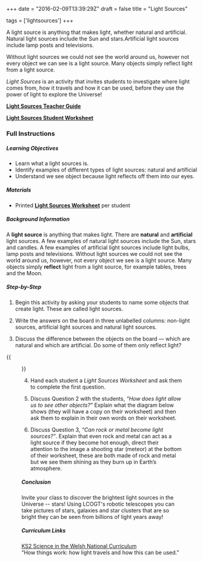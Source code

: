 +++
date = "2016-02-09T13:39:29Z"
draft = false
title = "Light Sources"

tags = ['lightsources']
+++

A light source is anything that makes light, whether natural and artificial. Natural light sources include the Sun and stars.Artificial light sources include lamp posts and televisions. 

Without light sources we could not see the world around us, however not every object we can see is a light source. Many objects simply reflect light from a light source. 

*Light Sources* is an activity that invites students to investigate where light comes from, how it travels and how it can be used, before they use the power of light to explore the Universe!

[**Light Sources Teacher Guide**](https://drive.google.com/file/d/0B42a91Be7891MmZiNVh3R184M2c/view?usp=sharing)

[**Light Sources Student Worksheet**](https://drive.google.com/file/d/0B42a91Be7891NXBPMnpVa3lfbWs/view?usp=sharing)

### Full Instructions

##### Learning Objectives

- Learn what a light sources is.
- Identify examples of different types of light sources: natural and artificial
- Understand we see object because light reflects off them into our eyes.

##### Materials

- Printed [**Light Sources Worksheet**](https://drive.google.com/file/d/0B42a91Be7891NXBPMnpVa3lfbWs/view?usp=sharing) per student

##### Background Information


A **light source** is anything that makes light. There are **natural** and **artificial** light sources. A few examples of natural light sources include the Sun, stars and candles. A few examples of artificial light sources include light bulbs, lamp posts and televisions. Without light sources we could not see the world around us, however, not every object we see is a light source. Many objects simply **reflect** light from a light source, for example tables, trees and the Moon.

##### Step-by-Step

1) Begin this activity by asking your students to name some objects that create light. These are called light sources.


2) Write the answers on the board in three unlabelled columns: non-light sources, artificial light sources and natural light sources.

3) Discuss the difference between the objects on the board — which are natural and which are artificial. Do some of them only reflect light? 

{{<figure src="/images/Light-Source-Diagram.png" title="Light from the Sun includes all the colours of the rainbow. When this light hits the moon it is reflected back to Earth and enters our eyes allowing us to see the Moon.">}}

4) Hand each student a *Light Sources Worksheet* and ask them to complete the first question. 

5) Discuss Question 2 with the students, *“How does light allow us to see other objects?”* Explain what the diagram below shows (they will have a copy on their worksheet) and then ask them to explain in their own words on their worksheet. 

6) Discuss Question 3, *“Can rock or metal become light sources?”*. Explain that even rock and metal can act as a light source if they become hot enough, direct their attention to the image a shooting star (meteor) at the bottom of their worksheet, these are both made of rock and metal but we see them shining as they burn up in Earth’s atmosphere.

##### Conclusion

Invite your class to discover the brightest light sources in the Universe -- stars! Using LCOGT's robotic telescopes you can take pictures of stars, galaxies and star clusters that are so bright they can be seen from billions of light years away! 

##### Curriculum Links

[KS2 Science in the Welsh National Curriculum](http://learning.wales.gov.uk/docs/learningwales/publications/140624-science-in-the-national-curriculum-en.pdf)<br>
“How things work: how light travels and how this can be used.”</br>

<script>
  (function(i,s,o,g,r,a,m){i['GoogleAnalyticsObject']=r;i[r]=i[r]||function(){
  (i[r].q=i[r].q||[]).push(arguments)},i[r].l=1*new Date();a=s.createElement(o),
  m=s.getElementsByTagName(o)[0];a.async=1;a.src=g;m.parentNode.insertBefore(a,m)
  })(window,document,'script','https://www.google-analytics.com/analytics.js','ga');

  ga('create', 'UA-82677354-1', 'auto');
  ga('send', 'pageview');

</script>